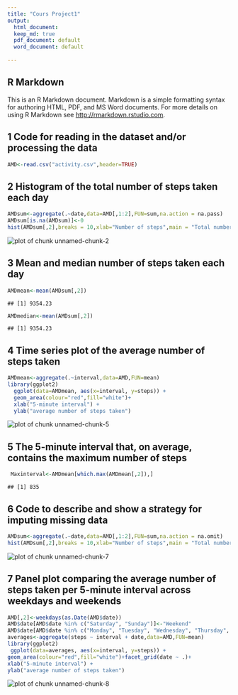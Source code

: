```yaml
---
title: "Cours Project1"
output:
  html_document:  
  keep_md: true
  pdf_document: default
  word_document: default
  
---
```




## R Markdown

This is an R Markdown document. Markdown is a simple formatting syntax for authoring HTML, PDF, and MS Word documents. For more details on using R Markdown see <http://rmarkdown.rstudio.com>.

## 1 Code for reading in the dataset and/or processing the data


```r
AMD<-read.csv("activity.csv",header=TRUE)
```
## 2 Histogram of the total number of steps taken each day

```r
AMDsum<-aggregate(.~date,data=AMD[,1:2],FUN=sum,na.action = na.pass)
AMDsum[is.na(AMDsum)]<-0
hist(AMDsum[,2],breaks = 10,xlab="Number of steps",main = "Total number of steps taken each day",col="lightBlue")
```

![plot of chunk unnamed-chunk-2](figure/unnamed-chunk-2-1.png)

## 3 Mean and median number of steps taken each day


```r
AMDmean<-mean(AMDsum[,2])
```

```
## [1] 9354.23
```

```r
AMDmedian<-mean(AMDsum[,2])
```

```
## [1] 9354.23
```
## 4 Time series plot of the average number of steps taken

```r
AMDmean<-aggregate(.~interval,data=AMD,FUN=mean)
library(ggplot2)
  ggplot(data=AMDmean, aes(x=interval, y=steps)) +
  geom_area(colour="red",fill="white")+
  xlab("5-minute interval") +
  ylab("average number of steps taken")
```

![plot of chunk unnamed-chunk-5](figure/unnamed-chunk-5-1.png)

## 5 The 5-minute interval that, on average, contains the maximum number of steps


```r
 Maxinterval<-AMDmean[which.max(AMDmean[,2]),]
```

```
## [1] 835
```
## 6 Code to describe and show a strategy for imputing missing data

```r
AMDsum<-aggregate(.~date,data=AMD[,1:2],FUN=sum,na.action = na.omit)
hist(AMDsum[,2],breaks = 10,xlab="Number of steps",main = "Total number of steps taken each day",col="lightBlue")
```

![plot of chunk unnamed-chunk-7](figure/unnamed-chunk-7-1.png)
## 7 Panel plot comparing the average number of steps taken per 5-minute interval across weekdays and weekends

```r
AMD[,2]<-weekdays(as.Date(AMD$date))
AMD$date[AMD$date %in% c("Saturday", "Sunday")]<-"Weekend"
AMD$date[AMD$date %in% c("Monday", "Tuesday", "Wednesday", "Thursday", "Friday")]<-"Weekdays"
averages<-aggregate(steps ~ interval + date,data=AMD,FUN=mean)
library(ggplot2)
 ggplot(data=averages, aes(x=interval, y=steps)) +
geom_area(colour="red",fill="white")+facet_grid(date ~ .)+
xlab("5-minute interval") +
ylab("average number of steps taken")
```

![plot of chunk unnamed-chunk-8](figure/unnamed-chunk-8-1.png)

